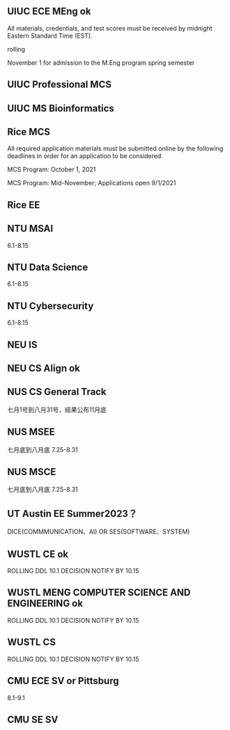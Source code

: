## UIUC ECE MEng **ok**
All materials, credentials, and test scores must be received by midnight Eastern Standard Time (EST).

rolling

November 1 for admission to the M.Eng program spring semester

## UIUC Professional MCS

## UIUC MS Bioinformatics

## Rice MCS 

All required application materials must be submitted online by the following deadlines in order for an application to be considered.

MCS Program: October 1, 2021

MCS Program: Mid-November; Applications open 9/1/2021

## Rice EE

## NTU MSAI
6.1-8.15
## NTU Data Science
6.1-8.15
## NTU Cybersecurity
6.1-8.15
## NEU IS

## NEU CS Align ok

## NUS CS General Track
七月1号到八月31号，结果公布11月底
## NUS MSEE
七月底到八月底 7.25-8.31
## NUS MSCE
七月底到八月底 7.25-8.31

## UT Austin EE Summer2023？
DICE(COMMMUNICATION、AI) OR SES(SOFTWARE、SYSTEM)

## WUSTL CE ok
ROLLING DDL 10.1 DECISION NOTIFY BY 10.15

## WUSTL MENG COMPUTER SCIENCE AND ENGINEERING ok
ROLLING DDL 10.1 DECISION NOTIFY BY 10.15

## WUSTL CS
ROLLING DDL 10.1 DECISION NOTIFY BY 10.15

## CMU ECE SV or Pittsburg
8.1-9.1
## CMU SE SV


